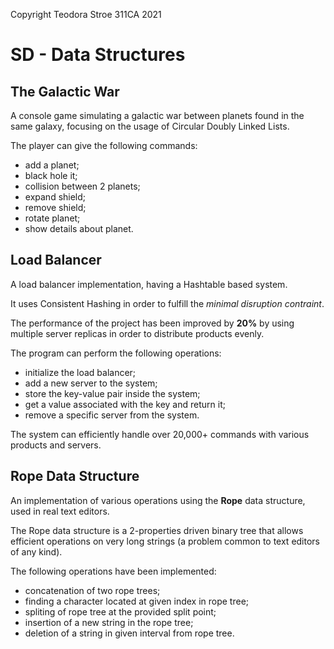 Copyright Teodora Stroe 311CA 2021

# SD - Data Structures

## The Galactic War

A console game simulating a galactic war between planets found in the same galaxy, focusing 
on the usage of Circular Doubly Linked Lists.

The player can give the following commands:

- add a planet;
- black hole it;
- collision between 2 planets;
- expand shield;
- remove shield;
- rotate planet;
- show details about planet.

## Load Balancer

A load balancer implementation, having a Hashtable based system.

It uses Consistent Hashing in order to fulfill the _minimal disruption contraint_.

The performance of the project has been improved by **20%** by using multiple server 
replicas in order to distribute products evenly.

The program can perform the following operations:

- initialize the load balancer;
- add a new server to the system;
- store the key-value pair inside the system;
- get a value associated with the key and return it;
- remove a specific server from the system.

The system can efficiently handle over 20,000+ commands with various products and servers.

## Rope Data Structure

An implementation of various operations using the **Rope** data structure, used in real text editors.

The Rope data structure is a 2-properties driven binary tree that allows efficient 
operations on very long strings (a problem common to text editors of any kind).

The following operations have been implemented:

- concatenation of two rope trees;
- finding a character located at given index in rope tree;
- spliting of rope tree at the provided split point;
- insertion of a new string in the rope tree;
- deletion of a string in given interval from rope tree.
